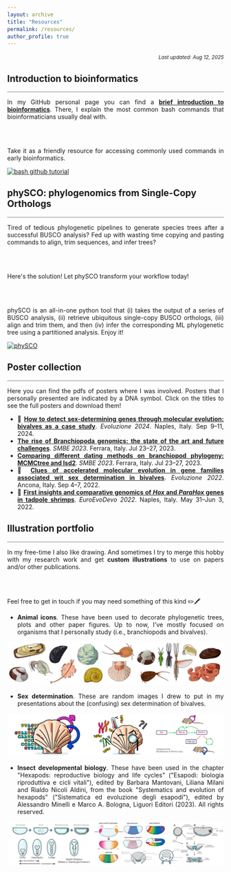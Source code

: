 ```yaml
---
layout: archive
title: "Resources"
permalink: /resources/
author_profile: true
---
```


<style>
summary {
  display: block;
}

/* Create a new custom triangle on the right side */
summary::before {
  margin-left: 1ch;
  display: inline-block;
  content: '> ';
  transition: 0.2s;
}

details[open] > summary::before {
  transform: rotate(90deg);
}

hr {
  border: none;
  height: 2px;
  /* Set the hr color */
  color: #b9babd;  /* old IE */
  background-color: #b9babd;  /* Modern Browsers */
}
</style>

<p align="right"><small><em>Last updated: Aug 12, 2025</em></small></p>

<!-------------------------------------------------------------------------------------->
<!-------------------------------------------------------------------------------------->

<h2 id="github-bioinformatics">Introduction to bioinformatics</h2>
<hr>

<div style="text-align: justify">

In my GitHub personal page you can find a <b><a href="https://github.com/filonico/UNIX_and_bash_basics" target="_blank">brief introduction to bioinformatics</a></b>. There, I explain the most common bash commands that bioinformaticians usually deal with.
      
<br />
<br />

Take it as a friendly resource for accessing commonly used commands in early bioinformatics.

</div>

[![bash github tutorial](https://github-readme-stats.vercel.app/api/pin/?username=filonico&repo=UNIX_and_bash_basics&show_icons=true&theme=transparent)](https://github.com/filonico/UNIX_and_bash_basics)

<!-------------------------------------------------------------------------------------->
<!-------------------------------------------------------------------------------------->

<h2 id="physco">phySCO: phylogenomics from Single-Copy Orthologs</h2>
<hr>

<div style="text-align: justify">

Tired of tedious phylogenetic pipelines to generate species trees after a successful BUSCO analysis? Fed up with wasting time copying and pasting commands to align, trim sequences, and infer trees?

<br />
<br />

Here's the solution! Let phySCO transform your workflow today!

<br />
<br />

phySCO is an all-in-one python tool that (i) takes the output of a series of BUSCO analysis, (ii) retrieve ubiquitous single-copy BUSCO orthologs, (iii) align and trim them, and then (iv) infer the corresponding ML phylogenetic tree using a partitioned analysis. Enjoy it!

</div>

[![phySCO](https://github-readme-stats.vercel.app/api/pin/?username=filonico&repo=phySCO&show_icons=true&theme=transparent)](https://github.com/filonico/phySCO)

<!-------------------------------------------------------------------------------------->
<!-------------------------------------------------------------------------------------->

<h2 id="posters">Poster collection</h2>
<hr>

<div style="text-align: justify">

Here you can find the pdfs of posters where I was involved. Posters that I personally presented are indicated by a DNA symbol. Click on the titles to see the full posters and download them!

<ul>
<li>🧬 <b><a href="https://drive.google.com/file/d/1OROehtrFHCn_U1BPoMQwzHR0HPu9IKj8/view?usp=sharing" target="_blank">How to detect sex-determining genes through molecular evolution: bivalves as a case study</a></b>. <i>Evoluzione 2024</i>. Naples, Italy. Sep 9–11, 2024.</li>

<li><b><a href="https://drive.google.com/file/d/1c9WUQQ4pnNtkSr_IR38pH4XSy8kYsY6_/view?usp=sharing" target="_blank">The rise of Branchiopoda genomics: the state of the art and future challenges</a></b>. <i>SMBE 2023</i>. Ferrara, Italy. Jul 23–27, 2023.</li>

<li><b><a href="https://drive.google.com/file/d/1tCP67JMO3-8ugBSj8CBTUzEkZK4ZIfEy/view?usp=sharing" target="_blank">Comparing different dating methods on branchiopod phylogeny: MCMCtree and lsd2</a></b>. <i>SMBE 2023</i>. Ferrara, Italy. Jul 23–27, 2023.</li>

<li>🧬 <b><a href="https://drive.google.com/file/d/1uGF5tZpb5LHcLDHQv1TIR8vcJY4BOiPu/view?usp=sharing" target="_blank">Clues of accelerated molecular evolution in gene families associated wit sex determination in bivalves</a></b>. <i>Evoluzione 2022</i>. Ancona, Italy. Sep 4–7, 2022.</li>

<li>🧬 <b><a href="https://drive.google.com/file/d/1UvQCD4jXHFAPZVsZ_RtY8YaqNMiMe4OT/view?usp=sharing" target="_blank">First insights and comparative genomics of <i>Hox</i> and <i>ParaHox</i> genes in tadpole shrimps</a></b>. <i>EuroEvoDevo 2022</i>. Naples, Italy. May 31–Jun 3, 2022.</li>
</ul>

</div>

<!-------------------------------------------------------------------------------------->
<!-------------------------------------------------------------------------------------->

<h2 id="illustrations">Illustration portfolio</h2>
<hr>

<div style="text-align: justify">

In my free-time I also like drawing. And sometimes I try to merge this hobby with my research work and get <b>custom illustrations</b> to use on papers and/or other publications.

<br />
<br />

Feel free to get in touch if you may need something of this kind ✏️🖍️

<ul>
<li><b>Animal icons</b>. These have been used to decorate phylogenetic trees, plots and other paper figures. Up to now, I've mostly focused on organisms that I personally study (i.e., branchiopods and bivalves).</li>
</ul>

</div>

![animal silhouettes](/images/silhouettes_animals.png)

<div style="text-align: justify">

<ul>
<li><b>Sex determination</b>. These are random images I drew to put in my presentations about the (confusing) sex determination of bivalves.</li>
</ul>

</div>

![sex determination](/images/sexDet_coverImage.png)
<div style="text-align: justify">

<ul>
<li><b>Insect developmental biology</b>. These have been used in the chapter "Hexapods: reproductive biology and life cycles" ("Esapodi: biologia riproduttiva e cicli vitali"), edited by Barbara Mantovani, Liliana Milani and Rialdo Nicoli Aldini, from the book "Systematics and evolution of hexapods" ("Sistematica ed evoluzione degli esapodi"), edited by Alessandro Minelli e Marco A. Bologna, Liguori Editori (2023). All rights reserved.</li>
</ul>

</div>

![insect development](/images/insect_development.png)